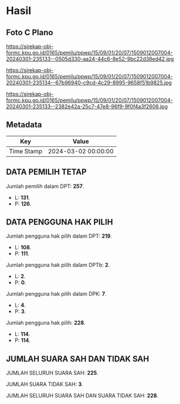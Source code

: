 # Hasil

## Foto C Plano

https://sirekap-obj-formc.kpu.go.id/0165/pemilu/ppwp/15/09/01/20/07/1509012007004-20240301-235133--0505d330-aa24-44c6-8e52-9bc22d38ed42.jpg

https://sirekap-obj-formc.kpu.go.id/0165/pemilu/ppwp/15/09/01/20/07/1509012007004-20240301-235134--67b96940-c9cd-4c29-8995-9658f51b9825.jpg

https://sirekap-obj-formc.kpu.go.id/0165/pemilu/ppwp/15/09/01/20/07/1509012007004-20240301-235133--2382e42a-25c7-47e8-96f9-9f0f4a3f2606.jpg


## Metadata

| Key        | Value               |
| ---------- | ------------------- |
| Time Stamp | 2024-03-02 00:00:00 |


## DATA PEMILIH TETAP

Jumlah pemilih dalam DPT: **257**.
 * L: **131**.
 * P: **126**.

## DATA PENGGUNA HAK PILIH

Jumlah pengguna hak pilih dalam DPT: **219**.
 * L: **108**.
 * P: **111**.

Jumlah pengguna hak pilih dalam DPTb: **2**.
 * L: **2**.
 * P: **0**.

Jumlah pengguna hak pilih dalam DPK: **7**.
 * L: **4**.
 * P: **3**.

Jumlah pengguna hak pilih: **228**.
 * L: **114**.
 * P: **114**.

## JUMLAH SUARA SAH DAN TIDAK SAH

JUMLAH SELURUH SUARA SAH: **225**.

JUMLAH SUARA TIDAK SAH: **3**.

JUMLAH SELURUH SUARA SAH DAN SUARA TIDAK SAH: **228**.


